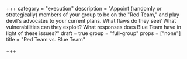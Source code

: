 +++
category = "execution"
description = "Appoint (randomly or strategically) members of your group to be on the \"Red Team,\" and play devil's advocates to your current plans. What flaws do they see? What vulnerabilities can they exploit? What responses does Blue Team have in light of these issues?"
draft = true
group = "full-group"
props = ["none"]
title = "Red Team vs. Blue Team"

+++
